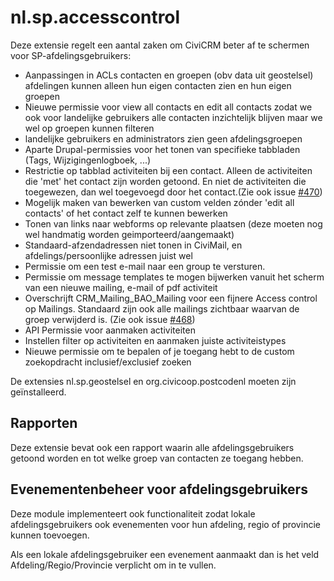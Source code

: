 nl.sp.accesscontrol
===================

Deze extensie regelt een aantal zaken om CiviCRM beter af te schermen voor SP-afdelingsgebruikers:

- Aanpassingen in ACLs contacten en groepen (obv data uit geostelsel) afdelingen kunnen alleen hun eigen contacten zien en hun eigen groepen
- Nieuwe permissie voor view all contacts en edit all contacts zodat we ook voor landelijke gebruikers alle contacten inzichtelijk blijven maar we wel op groepen kunnen filteren
- landelijke gebruikers en administrators zien geen afdelingsgroepen
- Aparte Drupal-permissies voor het tonen van specifieke tabbladen (Tags, Wijzigingenlogboek, ...)
- Restrictie op tabblad activiteiten bij een contact. Alleen de activiteiten die 'met' het contact zijn worden getoond. En niet de activiteiten die toegewezen, dan wel toegevoegd door het contact.(Zie ook issue [#470](https://redmine.sp.nl/issues/470))
- Mogelijk maken van bewerken van custom velden zónder 'edit all contacts' of het contact zelf te kunnen bewerken
- Tonen van links naar webforms op relevante plaatsen (deze moeten nog wel handmatig worden geimporteerd/aangemaakt)
- Standaard-afzendadressen niet tonen in CiviMail, en afdelings/persoonlijke adressen juist wel
- Permissie om een test e-mail naar een group te versturen. 
- Permissie om message templates te mogen bijwerken vanuit het scherm van een nieuwe mailing, e-mail of pdf activiteit
- Overschrijft CRM_Mailing_BAO_Mailing voor een fijnere Access control op Mailings. Standaard zijn ook alle mailings zichtbaar waarvan de groep verwijderd is. (Zie ook issue [#468](https://redmine.sp.nl/issues/468))
- API Permissie voor aanmaken activiteiten
- Instellen filter op activiteiten en aanmaken juiste activiteistypes
- Nieuwe permissie om te bepalen of je toegang hebt to de custom zoekopdracht inclusief/exclusief zoeken

De extensies nl.sp.geostelsel en org.civicoop.postcodenl moeten zijn geïnstalleerd.

Rapporten
---------

Deze extensie bevat ook een rapport waarin alle afdelingsgebruikers getoond worden en tot welke groep van contacten ze toegang hebben.

Evenementenbeheer voor afdelingsgebruikers
------------------------------------------

Deze module implementeert ook functionaliteit zodat lokale afdelingsgebruikers
ook evenementen voor hun afdeling, regio of provincie kunnen toevoegen.

Als een lokale afdelingsgebruiker een evenement aanmaakt dan is het veld Afdeling/Regio/Provincie
verplicht om in te vullen.
